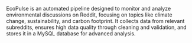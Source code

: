 EcoPulse is an automated pipeline designed to monitor and analyze environmental discussions on Reddit, focusing on topics like climate change, sustainability, and carbon footprint. It collects data from relevant subreddits, ensures high data quality through cleaning and validation, and stores it in a MySQL database for advanced analysis.
